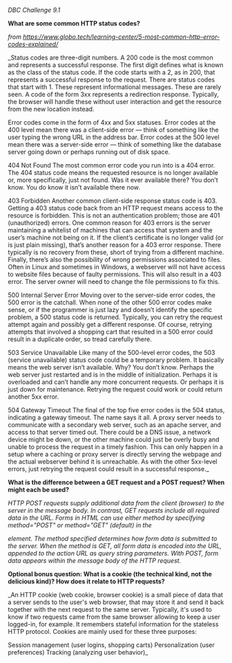 *DBC Challenge 9.1*

**What are some common HTTP status codes?**

_from https://www.globo.tech/learning-center/5-most-common-http-error-codes-explained/_

_Status codes are three-digit numbers. A 200 code is the most common and represents a successful response. The first digit defines what is known as the class of the status code. If the code starts with a 2, as in 200, that represents a successful response to the request. There are status codes that start with 1. These represent informational messages. These are rarely seen. A code of the form 3xx represents a redirection response. Typically, the browser will handle these without user interaction and get the resource from the new location instead.

Error codes come in the form of 4xx and 5xx statuses. Error codes at the 400 level mean there was a client-side error — think of something like the user typing the wrong URL in the address bar. Error codes at the 500 level mean there was a server-side error — think of something like the database server going down or perhaps running out of disk space.

404 Not Found
The most common error code you run into is a 404 error. The 404 status code means the requested resource is no longer available or, more specifically, just not found. Was it ever available there? You don’t know. You do know it isn’t available there now.

403 Forbidden
Another common client-side response status code is 403. Getting a 403 status code back from an HTTP request means access to the resource is forbidden. This is not an authentication problem; those are 401 (unauthorized) errors. One common reason for 403 errors is the server maintaining a whitelist of machines that can access that system and the user’s machine not being on it. If the client’s certificate is no longer valid (or is just plain missing), that’s another reason for a 403 error response. There typically is no recovery from these, short of trying from a different machine. Finally, there’s also the possibility of wrong permissions associated to files. Often in Linux and sometimes in Windows, a webserver will not have access to website files because of faulty permissions. This will also result in a 403 error. The server owner will need to change the file permissions to fix this.

500 Internal Server Error
Moving over to the server-side error codes, the 500 error is the catchall. When none of the other 500 error codes make sense, or if the programmer is just lazy and doesn’t identify the specific problem, a 500 status code is returned. Typically, you can retry the request attempt again and possibly get a different response. Of course, retrying attempts that involved a shopping cart that resulted in a 500 error could result in a duplicate order, so tread carefully there.

503 Service Unavailable
Like many of the 500-level error codes, the 503 (service unavailable) status code could be a temporary problem. It basically means the web server isn’t available. Why? You don’t know. Perhaps the web server just restarted and is in the middle of initialization. Perhaps it is overloaded and can’t handle any more concurrent requests. Or perhaps it is just down for maintenance. Retrying the request could work or could return another 5xx error.

504 Gateway Timeout
The final of the top five error codes is the 504 status, indicating a gateway timeout. The name says it all. A proxy server needs to communicate with a secondary web server, such as an apache server, and access to that server timed out. There could be a DNS issue, a network device might be down, or the other machine could just be overly busy and unable to process the request in a timely fashion. This can only happen in a setup where a caching or proxy server is directly serving the webpage and the actual webserver behind it is unreachable. As with the other 5xx-level errors, just retrying the request could result in a successful response._

**What is the difference between a GET request and a POST request? When might each be used?**

_HTTP POST requests supply additional data from the client (browser) to the server in the message body. In contrast, GET requests include all required data in the URL. Forms in HTML can use either method by specifying method="POST" or method="GET" (default) in the <form> element. The method specified determines how form data is submitted to the server. When the method is GET, all form data is encoded into the URL, appended to the action URL as query string parameters. With POST, form data appears within the message body of the HTTP request._

**Optional bonus question: What is a cookie (the technical kind, not the delicious kind)? How does it relate to HTTP requests?**

_An HTTP cookie (web cookie, browser cookie) is a small piece of data that a server sends to the user's web browser, that may store it and send it back together with the next request to the same server. Typically, it's used to know if two requests came from the same browser allowing to keep a user logged-in, for example. It remembers stateful information for the stateless HTTP protocol.
Cookies are mainly used for these three purposes:

Session management (user logins, shopping carts)
Personalization (user preferences)
Tracking (analyzing user behavior)_